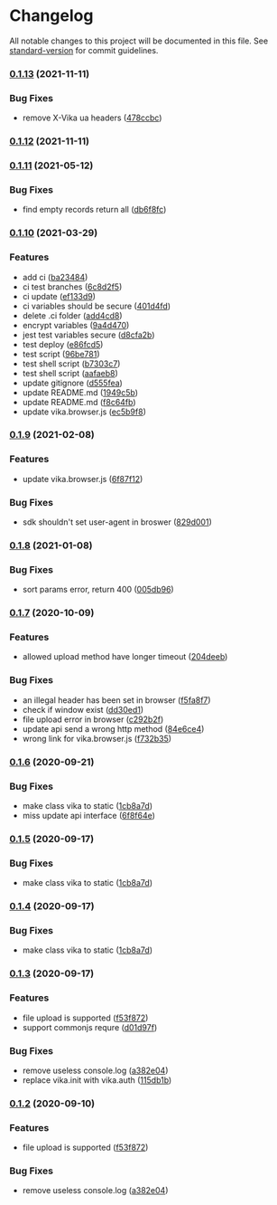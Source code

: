 # Changelog

All notable changes to this project will be documented in this file. See [standard-version](https://github.com/conventional-changelog/standard-version) for commit guidelines.

### [0.1.13](https://github.com/vikadata/vika.js/compare/v0.1.12...v0.1.13) (2021-11-11)


### Bug Fixes

* remove X-Vika ua headers ([478ccbc](https://github.com/vikadata/vika.js/commit/478ccbc7e78c47dced4fb6cdc7b030fecebb8674))

### [0.1.12](https://github.com/vikadata/vika.js/compare/v0.1.11...v0.1.12) (2021-11-11)

### [0.1.11](https://github.com/vikadata/vika.js/compare/v0.1.10...v0.1.11) (2021-05-12)


### Bug Fixes

* find empty records return all ([db6f8fc](https://github.com/vikadata/vika.js/commit/db6f8fc84f13244656719d1f4ac494e65365eb28))

### [0.1.10](https://github.com/vikadata/vika.js/compare/v0.1.9...v0.1.10) (2021-03-29)


### Features

* add ci ([ba23484](https://github.com/vikadata/vika.js/commit/ba23484e1131060f7f791bc8b670ef7d1e0dde5d))
* ci test branches ([6c8d2f5](https://github.com/vikadata/vika.js/commit/6c8d2f57c4e22ab8d53776af5e37593323c68606))
* ci update ([ef133d9](https://github.com/vikadata/vika.js/commit/ef133d9c8588d65a1ea43d9ff581e616b8cd7f8a))
* ci variables should be secure ([401d4fd](https://github.com/vikadata/vika.js/commit/401d4fd0e439869a9dbd08b31a90f10467868c0f))
* delete .ci folder ([add4cd8](https://github.com/vikadata/vika.js/commit/add4cd82edadc9253771a0106b5fbb6d38c1e376))
* encrypt variables ([9a4d470](https://github.com/vikadata/vika.js/commit/9a4d470b9e8400186433c207e27920eaf238d5cf))
* jest test variables secure ([d8cfa2b](https://github.com/vikadata/vika.js/commit/d8cfa2b062e3650aa43513cea56af1d03787e560))
* test deploy ([e86fcd5](https://github.com/vikadata/vika.js/commit/e86fcd590cd9686864f59ebab8234425b6cb588c))
* test script ([96be781](https://github.com/vikadata/vika.js/commit/96be7816c63f95c76f1c767cb0d08c2588e92c25))
* test shell script ([b7303c7](https://github.com/vikadata/vika.js/commit/b7303c7b795d3475c6a64dc4341a7a38817ba5c9))
* test shell script ([aafaeb8](https://github.com/vikadata/vika.js/commit/aafaeb868bb91d67a02087f02a7e531d4e62aeb8))
* update gitignore ([d555fea](https://github.com/vikadata/vika.js/commit/d555feabc58b6c0032e462ef2362e87f535dc2e7))
* update README.md ([1949c5b](https://github.com/vikadata/vika.js/commit/1949c5be619b4480501cc8334b06c2457e0a3618))
* update README.md ([f8c64fb](https://github.com/vikadata/vika.js/commit/f8c64fb8ff4268aa23e9cd029f8c7df4b7018299))
* update vika.browser.js ([ec5b9f8](https://github.com/vikadata/vika.js/commit/ec5b9f888ab235b29094ea6e4d17afc962b36b28))

### [0.1.9](https://github.com/vikadata/vika.js/compare/v0.1.8...v0.1.9) (2021-02-08)


### Features

* update vika.browser.js ([6f87f12](https://github.com/vikadata/vika.js/commit/6f87f12eb5aeda5a56f3a02e2dd8220c6da24833))


### Bug Fixes

* sdk shouldn't set user-agent in broswer ([829d001](https://github.com/vikadata/vika.js/commit/829d001c2a42f78f08204ee1b72c2f3d438798cb))

### [0.1.8](https://github.com/vikadata/vika.js/compare/v0.1.7...v0.1.8) (2021-01-08)


### Bug Fixes

* sort params error, return 400 ([005db96](https://github.com/vikadata/vika.js/commit/005db9679b857ac6209418d96912b444a817c73c))

### [0.1.7](https://github.com/vikadata/vika.js/compare/v0.1.6...v0.1.7) (2020-10-09)


### Features

* allowed upload method have longer timeout ([204deeb](https://github.com/vikadata/vika.js/commit/204deeb66ee9132947d0d859759891ab5bb865cd))


### Bug Fixes

* an illegal header has been set in browser ([f5fa8f7](https://github.com/vikadata/vika.js/commit/f5fa8f747718ce8128122a530a7ff8ab24df5569))
* check if window exist ([dd30ed1](https://github.com/vikadata/vika.js/commit/dd30ed1b8dccb1dccd2eabbf121c232a66285986))
* file upload error in browser ([c292b2f](https://github.com/vikadata/vika.js/commit/c292b2fd10eff4fcc00fe20141c420fa270757f1))
* update api send a wrong http method ([84e6ce4](https://github.com/vikadata/vika.js/commit/84e6ce48eb4238d715685f0392788f7d65be15f0))
* wrong link for vika.browser.js ([f732b35](https://github.com/vikadata/vika.js/commit/f732b35e207939ab4cf527eb78c18135f72fee3b))

### [0.1.6](https://github.com/vikadata/vika/compare/v0.1.3...v0.1.6) (2020-09-21)


### Bug Fixes

* make class vika to static ([1cb8a7d](https://github.com/vikadata/vika/commit/1cb8a7d787c6ff44909db8dd7f2eae90ea35596f))
* miss update api interface ([6f8f64e](https://github.com/vikadata/vika/commit/6f8f64e8847ba95774557669ec5ecddc1d64a6bc))

### [0.1.5](https://github.com/vikadata/vika/compare/v0.1.3...v0.1.5) (2020-09-17)


### Bug Fixes

* make class vika to static ([1cb8a7d](https://github.com/vikadata/vika/commit/1cb8a7d787c6ff44909db8dd7f2eae90ea35596f))

### [0.1.4](https://github.com/vikadata/vika/compare/v0.1.3...v0.1.4) (2020-09-17)


### Bug Fixes

* make class vika to static ([1cb8a7d](https://github.com/vikadata/vika/commit/1cb8a7d787c6ff44909db8dd7f2eae90ea35596f))

### [0.1.3](https://github.com/vikadata/vika/compare/v0.1.0...v0.1.3) (2020-09-17)


### Features

* file upload is supported ([f53f872](https://github.com/vikadata/vika/commit/f53f872ed18f78f46d4360c768ff8ddf4d02ef75))
* support commonjs requre ([d01d97f](https://github.com/vikadata/vika/commit/d01d97f8adb2611c35985ff464c53cb633bd62a4))


### Bug Fixes

* remove useless console.log ([a382e04](https://github.com/vikadata/vika/commit/a382e041dca68fc542d4882fa300cded98e5e6b9))
* replace vika.init with vika.auth ([115db1b](https://github.com/vikadata/vika/commit/115db1bda5a4af3f84a2a6b39cf29ba565d46f5e))

### [0.1.2](https://github.com/vikadata/vika/compare/v0.1.0...v0.1.2) (2020-09-10)


### Features

* file upload is supported ([f53f872](https://github.com/vikadata/vika/commit/f53f872ed18f78f46d4360c768ff8ddf4d02ef75))


### Bug Fixes

* remove useless console.log ([a382e04](https://github.com/vikadata/vika/commit/a382e041dca68fc542d4882fa300cded98e5e6b9))
